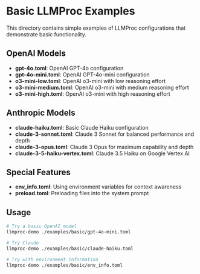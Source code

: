 # Basic LLMProc Examples

This directory contains simple examples of LLMProc configurations that demonstrate basic functionality.

## OpenAI Models

- **gpt-4o.toml**: OpenAI GPT-4o configuration
- **gpt-4o-mini.toml**: OpenAI GPT-4o-mini configuration
- **o3-mini-low.toml**: OpenAI o3-mini with low reasoning effort
- **o3-mini-medium.toml**: OpenAI o3-mini with medium reasoning effort
- **o3-mini-high.toml**: OpenAI o3-mini with high reasoning effort

## Anthropic Models

- **claude-haiku.toml**: Basic Claude Haiku configuration
- **claude-3-sonnet.toml**: Claude 3 Sonnet for balanced performance and depth
- **claude-3-opus.toml**: Claude 3 Opus for maximum capability and depth
- **claude-3-5-haiku-vertex.toml**: Claude 3.5 Haiku on Google Vertex AI

## Special Features

- **env_info.toml**: Using environment variables for context awareness
- **preload.toml**: Preloading files into the system prompt

## Usage

```bash
# Try a basic OpenAI model
llmproc-demo ./examples/basic/gpt-4o-mini.toml

# Try Claude
llmproc-demo ./examples/basic/claude-haiku.toml

# Try with environment information
llmproc-demo ./examples/basic/env_info.toml
```